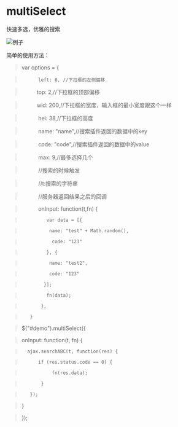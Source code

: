 # multiSelect
快速多选，优雅的搜索

![例子](http://img.blog.csdn.net/20170103160657388?watermark/2/text/aHR0cDovL2Jsb2cuY3Nkbi5uZXQvY3VvOTk1OA==/font/5a6L5L2T/fontsize/400/fill/I0JBQkFCMA==/dissolve/70/gravity/SouthEast)

简单的使用方法：

> var options = {

>           left: 0, //下拉框的左侧偏移

>           top: 2,//下拉框的顶部偏移

>           wid: 200,//下拉框的宽度，输入框的最小宽度跟这个一样

>           hei: 38,//下拉框的高度

>           name: "name",//搜索插件返回的数据中的key

>           code: "code",//搜索插件返回的数据中的value

>           max: 9,//最多选择几个

>           //搜索的时候触发

>            //t:搜索的字符串

>           //服务器返回结果之后的回调
            
>            onInput: function(t,fn) {

>              var data = [{

>               name: "test" + Math.random(),
 
>                code: "123"

>              }, {

>               name: "test2",
 
>               code: "123"
 
>             }];
 
>              fn(data);

>            },

>        }
        
> $("#demo").multiSelect({

>    onInput: function(t, fn) {

>       ajax.searchABC(t, function(res) {
 
>           if (res.status.code == 0) {
 
>                fn(res.data);

>            } 

>        });

>    }

>});

